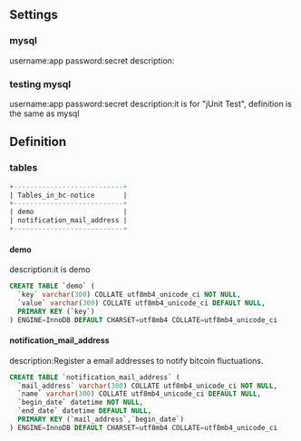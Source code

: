 ## Settings
### mysql
username:app
password:secret
description:

### testing mysql
username:app
password:secret
description:it is for "jUnit Test", definition is the same as mysql

## Definition
### tables
```sql
+---------------------------+
| Tables_in_bc-notice       |
+---------------------------+
| demo                      |
| notification_mail_address |
+---------------------------+
```

#### demo
description:it is demo
```sql
CREATE TABLE `demo` (
  `key` varchar(300) COLLATE utf8mb4_unicode_ci NOT NULL,
  `value` varchar(300) COLLATE utf8mb4_unicode_ci DEFAULT NULL,
  PRIMARY KEY (`key`)
) ENGINE=InnoDB DEFAULT CHARSET=utf8mb4 COLLATE=utf8mb4_unicode_ci
```

#### notification_mail_address
description:Register a email addresses to notify bitcoin fluctuations.

```sql
CREATE TABLE `notification_mail_address` (
  `mail_address` varchar(300) COLLATE utf8mb4_unicode_ci NOT NULL,
  `name` varchar(300) COLLATE utf8mb4_unicode_ci DEFAULT NULL,
  `begin_date` datetime NOT NULL,
  `end_date` datetime DEFAULT NULL,
  PRIMARY KEY (`mail_address`,`begin_date`)
) ENGINE=InnoDB DEFAULT CHARSET=utf8mb4 COLLATE=utf8mb4_unicode_ci
```
